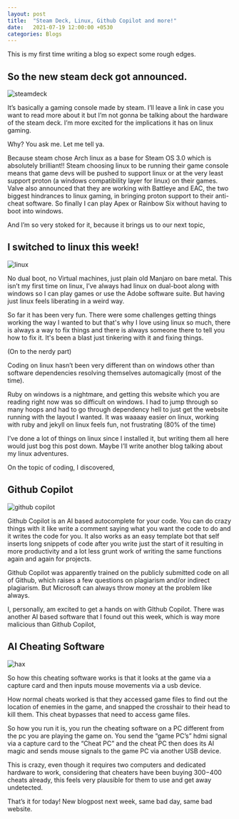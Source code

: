 ```yaml
---
layout: post
title:  "Steam Deck, Linux, Github Copilot and more!"
date:   2021-07-19 12:00:00 +0530
categories: Blogs
---
```


This is my first time writing a blog so expect some rough edges.

<h2>So the new steam deck got announced.</h2> 

![steamdeck](https://media.giphy.com/media/6lMfL1EaeuCqQMWFTi/giphy.gif)

It’s basically a gaming console made by steam. I’ll leave a link in case you want to read more about it but I’m not gonna be talking about the hardware of the steam deck. I’m more excited for the implications it has on linux gaming. 

Why? You ask me. Let me tell ya. 

Because steam chose Arch linux as a base for Steam OS 3.0 which is absolutely brilliant!!
Steam choosing linux to be running their game console means that game devs will be pushed to support linux or at the very least support proton (a windows compatibility layer for linux) on their games. 
Valve also announced that they are working with Battleye and EAC, the two biggest hindrances to linux gaming, in bringing proton support to their anti-cheat software. So finally I can play Apex or Rainbow Six without having to boot into windows.

And I’m so very stoked for it, because it brings us to our next topic,

<h2>I switched to linux this week!</h2>

![linux](https://media.giphy.com/media/4N5ddOOJJ7gtKTgNac/giphy.gif)

No dual boot, no Virtual machines, just plain old Manjaro on bare metal. 
This isn’t my first time on linux, I’ve always had linux on dual-boot along with windows so I can play games or use the Adobe software suite. But having just linux feels liberating in a weird way.

So far it has been very fun. There were some challenges getting things working the way I wanted to but that's why I love using linux so much, there is always a way to fix things and there is always someone there to tell you how to fix it. It's been a blast just tinkering with it and fixing things.

(On to the nerdy part)

Coding on linux hasn’t been very different than on windows other than software dependencies resolving themselves automagically (most of the time).

Ruby on windows is a nightmare, and getting this website which you are reading right now was so difficult on windows. I had to jump through so many hoops and had to go through dependency hell to just get the website running with the layout I wanted. It was waaaay easier on linux, working with ruby and jekyll on linux feels fun, not frustrating (80% of the time)

I’ve done a lot of things on linux since I installed it, but writing them all here would just bog this post down. Maybe I’ll write another blog talking about my linux adventures.

On the topic of coding, I discovered, 

<h2>Github Copilot</h2>

![github copilot](https://media.giphy.com/media/f02UiuM8VDwQquKzCv/giphy.gif)

Github Copilot is an AI based autocomplete for your code. You can do crazy things with it like write a comment saying what you want the code to do and it writes the code for you. It also works as an easy template bot that self inserts long snippets of code after you write just the start of it resulting in more productivity and a lot less grunt work of writing the same functions again and again for projects.

Github Copilot was apparently trained on the publicly submitted code on all of Github, which raises a few questions on plagiarism and/or indirect plagiarism. But Microsoft can always throw money at the problem like always.

I, personally, am excited to get a hands on with GIthub Copilot. There was another AI based software that I found out this week, which is way more malicious than Github Copilot,

<h2>AI Cheating Software</h2>

![hax](https://media.giphy.com/media/TPNiqAHnoJHnEgAAIN/giphy.gif)

So how this cheating software works is that it looks at the game via a capture card and then inputs mouse movements via a usb device.

How normal cheats worked is that they accessed game files to find out the location of enemies in the game, and snapped the crosshair to their head to kill them. This cheat bypasses that need to access game files.

So how you run it is, you run the cheating software on a PC different from the pc you are playing the game on. You send the “game PC’s” hdmi signal via a capture card to the “Cheat PC” and the cheat PC then does its AI magic and sends mouse signals to the game PC via another USB device.


This is crazy, even though it requires two computers and dedicated hardware to work, considering that cheaters have been buying $300-$400 cheats already, this feels very plausible for them to use and get away undetected.

That’s it for today! New blogpost next week, same bad day, same bad website.
